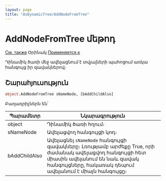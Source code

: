 ```yaml
---
layout: page
title: "AsDynamicTree/AddNodeFromTree"
---
```



# AddNodeFromTree մեթոդ

[См. также](../AsDynamicTree.md) Օրինակ [Применяется к](../AsDynamicTree.md)

Դինամիկ ծառի մեջ ավելացնում է տվյալների պահոցում առկա հանգույց իր զավակներով։

## Շարահյուսություն

``` vb
object.AddNodeFromTree sNameNode, [bAddChildAlso]
```

Բաղադրիչներն են՝

    
| Պարամետր | Նկարագրություն |
|--|--|
| object | Դինամիկ ծառի հղում։ |
| sNameNode| Ավելացվող հանգույցի կոդ։ |
| bAddChildAlso | Ավելացնել `sNameNode` հանգույցի զավակները։ Լռությամբ արժեքը True, որի ժամանակ ավելացվող հանգույցի հետ միասին ավելանում են նաև զավակ հանգույցները, հակառակ դեպում ավելանում է միայն հանգույցը։ |

